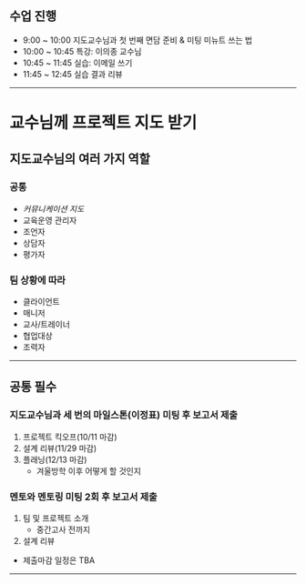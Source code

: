 ## 수업 진행
- 9:00 ~ 10:00 지도교수님과 첫 번째 면담 준비 & 미팅 미뉴트 쓰는 법
- 10:00 ~ 10:45 특강: 이의종 교수님
- 10:45 ~ 11:45 실습: 이메일 쓰기
- 11:45 ~ 12:45 실습 결과 리뷰

---
# 교수님께 프로젝트 지도 받기
## 지도교수님의 여러 가지 역할
### 공통
- *커뮤니케이션 지도*
- 교육운영 관리자
- 조언자
- 상담자
- 평가자

### 팀 상황에 따라
- 클라이언트
- 매니저
- 교사/트레이너
- 협업대상
- 조력자

---
## 공통 필수
### 지도교수님과 세 번의 마일스톤(이정표) 미팅 후 보고서 제출
1. 프로젝트 킥오프(10/11 마감)
2. 설계 리뷰(11/29 마감)
3. 플래닝(12/13 마감)
	- 겨울방학 이후 어떻게 할 것인지

### 멘토와 멘토링 미팅 2회 후 보고서 제출
1. 팀 및 프로젝트 소개
	- 중간고사 전까지
2. 설계 리뷰
- 제출마감 일정은 TBA

---
